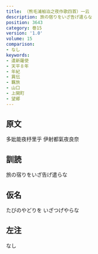 ```yaml
---
title: （熊毛浦舶泊之夜作歌四首）一云
description: 旅の宿りをいざ告げ遣らな
position: 3643
category: 巻15
version: '1.0'
volume: 15
comparison:
- なし
keywords:
- 遣新羅使
- 天平８年
- 年紀
- 異伝
- 羈旅
- 山口
- 上関町
- 望郷
---
```


## 原文

多妣能夜杼里乎 伊射都氣夜良奈

## 訓読

旅の宿りをいざ告げ遣らな

## 仮名

たびのやどりを いざつげやらな

## 左注

なし
